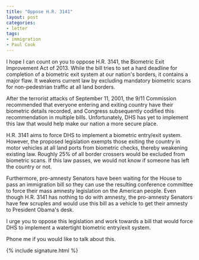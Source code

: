 ```yaml
---
title: "Oppose H.R. 3141"
layout: post
categories:
- letter
tags:
- immigration
- Paul Cook
---
```


I hope I can count on you to oppose H.R. 3141, the Biometric Exit Improvement Act of 2013. While the bill tries to set a hard deadline for completion of a biometric exit system at our nation's borders, it contains a major flaw. It weakens current law by excluding mandatory biometric scans for non-pedestrian traffic at all land borders.

After the terrorist attacks of September 11, 2001, the 9/11 Commission recommended that everyone entering and exiting country have their biometric details recorded, and Congress subsequently codified this recommendation in multiple bills. Unfortunately, DHS has yet to implement this law that would help make our nation a more secure place.

H.R. 3141 aims to force DHS to implement a biometric entry/exit system. However, the proposed legislation exempts those exiting the country in motor vehicles at all land ports from biometric checks, thereby weakening existing law. Roughly 25% of all border crossers would be excluded from biometric scans. If this law passes, we would not know if someone has left the country or not.

Furthermore, pro-amnesty Senators have been waiting for the House to pass an immigration bill so they can use the resulting conference committee to force their mass amnesty legislation on the American people. Even though H.R. 3141 has nothing to do with amnesty, the pro-amnesty Senators have few scruples and would use this bill as a vehicle to get their amnesty to President Obama's desk.

I urge you to oppose this legislation and work towards a bill that would force DHS to implement a watertight biometric entry/exit system.

Phone me if you would like to talk about this.

{% include signature.html %}
